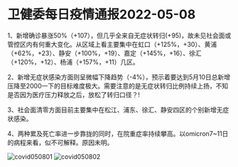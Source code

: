 # 卫健委每日疫情通报2022-05-08

1、新增确诊暴涨50%（+107），但几乎全来自无症状转归(+95)，故未见社会面或管控区内有何重大变化。从区域上看主要集中在虹口（+125%，+30）、黄浦（+62%，+23）、静安（+100%，+19）、嘉定（+145%，+16）、徐汇（+120%，+12）、杨浦（+157%，+11）几区。

2、新增无症状感染方面则呈微幅下降趋势（-4%），预示着要达到5月10日总新增压降至2000一下的目标难度极大。需要注意的是无症状转归比例持续上扬，不知是否因为医疗压力释放之后，放松了转归口径？!

3、社会面清零方面目前主要集中在松江、浦东、徐汇、静安四区的个别新增无症状感染。

4、两种累及死亡率进一步靠拢的同时，在院重症率持续攀高。以omicron7~11日的病程来看，似不可解释。原因未明。

<img decoding="async" src="https://i0.wp.com/s2.loli.net/2022/05/09/qVNFcBU4ChW96ob.jpg?w=640&#038;ssl=1" alt="covid050801" data-recalc-dims="1" />
<img decoding="async" src="https://i0.wp.com/s2.loli.net/2022/05/09/toHiIwfaGblz2m6.jpg?w=640&#038;ssl=1" alt="covid050802" data-recalc-dims="1" />

